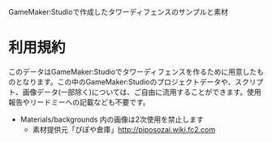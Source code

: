 GameMaker:Studioで作成したタワーディフェンスのサンプルと素材

# 利用規約

このデータはGameMaker:Studioでタワーディフェンスを作るために用意したものとなります。この中のGameMaker:Studioのプロジェクトデータや、スクリプト、画像データ(一部除く)については、ご自由に流用することができます。使用報告やリードミーへの記載なども不要です。

* Materials/backgrounds 内の画像は2次使用を禁止します
  * 素材提供元「ぴぽや倉庫」http://piposozai.wiki.fc2.com
